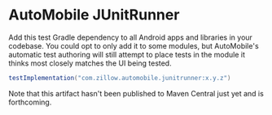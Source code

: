 # AutoMobile JUnitRunner

Add this test Gradle dependency to all Android apps and libraries in your codebase. You could opt to only add it to some
modules, but AutoMobile's automatic test authoring will still attempt to place tests in the module it thinks most closely
matches the UI being tested.

```gradle
testImplementation("com.zillow.automobile.junitrunner:x.y.z")
```

Note that this artifact hasn't been published to Maven Central just yet and is forthcoming.
